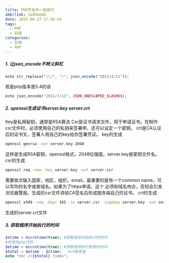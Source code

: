 ```yaml
---
title: PHP开发中一些技巧
abbrlink: 1ad5be0d
date: 2015-08-27 17:56:44
tags:
  - PHP
  - 后端
categories:
  - 后端
  - PHP
---
```

##### 1. 让json_encode不转义斜杠 #####

```php
echo str_replace("\\/", "/", json_encode("2013/4/21"));
```
若是php版本是5.4的话
```php
echo json_encode("2011/7/11", JSON_UNESCAPED_SLASHES);
```
##### 2. openssl生成证书server.key server.crt #####
Key是私用秘钥，通常是RSA算法
Csr是证书请求文件，用于申请证书。在制作csr文件时，必须使用自己的私钥来签署申，还可以设定一个密钥。
crt是CA认证后的证书文，签署人用自己的key给你签署凭证。
key的生成
```bash
openssl genrsa -out server.key 2048
```
这样是生成RSA密钥，openssl格式，2048位强度。server.key是密钥文件名。
csr的生成
```bash
openssl req -new -key server.key -out server.csr
```
需要依次输入国家，地区，组织，email。最重要的是有一个common name，可以写你的名字或者域名。如果为了https申请，这个
必须和域名吻合，否则会引发浏览器警报。生成的csr文件讲给CA签名后形成服务端自己的证书。
crt的生成
```bash
openssl x509 -req -days 365 -in server.csr -signkey server.key -out server.crt
```
生成的server.crt文件
##### 3. 获取程序开始执行的时间 #####
```php
$stime = microtime(true); #获取程序开始执行的时间
#你写的php代码
$etime = microtime(true); #获取程序执行结束的时间
$total = $etime - $stime;   #计算差值
echo "<br />{$total} times";
```
